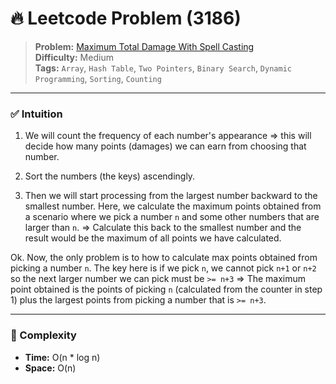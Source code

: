 # 🔥 Leetcode Problem (3186)

> **Problem:** [Maximum Total Damage With Spell Casting](https://leetcode.com/problems/maximum-total-damage-with-spell-casting/)<br />
> **Difficulty:** Medium<br/>
> **Tags:** `Array`, `Hash Table`, `Two Pointers`, `Binary Search`, `Dynamic Programming`, `Sorting`, `Counting`

---

### ✅ Intuition

1. We will count the frequency of each number's appearance => this will decide how many points (damages) we can earn from choosing that number.

2. Sort the numbers (the keys) ascendingly.

3. Then we will start processing from the largest number backward to the smallest number. Here, we calculate the maximum points obtained from a scenario where we pick a number `n` and some other numbers that are larger than `n`. => Calculate this back to the smallest number and the result would be the maximum of all points we have calculated.

Ok. Now, the only problem is to how to calculate max points obtained from picking a number `n`. The key here is if we pick `n`, we cannot pick `n+1` or `n+2` so the next larger number we can pick must be `>= n+3` => The maximum point obtained is the points of picking `n` (calculated from the counter in step 1) plus the largest points from picking a number that is `>= n+3`.

---

### 🧪 Complexity

- **Time:** O(n * log n)
- **Space:** O(n)